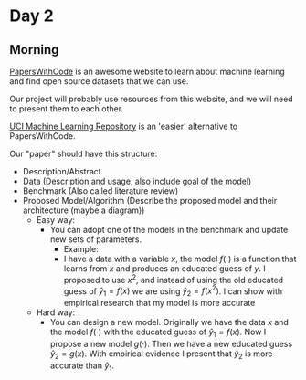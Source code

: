 # Day 2

## Morning

[PapersWithCode](https://paperswithcode.com) is an awesome website to learn about machine learning and find open source datasets that we can use.

Our project will probably use resources from this website, and we will need to present them to each other.

[UCI Machine Learning Repository](https://archive.ics.uci.edu/ml/index.php) is an 'easier' alternative to PapersWithCode.

Our "paper" should have this structure:

- Description/Abstract
- Data (Description and usage, also include goal of the model)
- Benchmark (Also called literature review)
- Proposed Model/Algorithm (Describe the proposed model and their architecture (maybe a diagram))
  - Easy way:
    - You can adopt one of the models in the benchmark and update new sets of parameters.
      - Example:
      - I have a data with a variable $x$, the model $f(\cdot)$ is a function that learns from $x$ and produces an educated guess of $y$. I proposed to use $x^2$, and instead of using the old educated guess of $\hat{y}_1 = f(x)$ we are using $\hat{y}_2 = f(x^2)$. I can show with empirical research that my model is more accurate
  - Hard way:
    - You can design a new model. Originally we have the data $x$ and the model $f(\cdot)$ with the educated guess of $\hat{y}_1 = f(x)$. Now I propose a new model $g(\cdot)$. Then we have a new educated guess $\hat{y}_2 = g(x)$. With empirical evidence I present that $\hat{y}_2$ is more accurate than $\hat{y}_1$.
